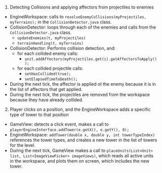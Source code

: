1. Detecting Collisions and applying affectors from projectiles to enemies
  - EngineWorkspace: calls to `resolveEnemyCollisions(myProjectiles, myTerrains);` in the `CollisionDetector.java` class.
  - CollisionDetector: loops through each of the enemies and calls from the `CollisionDetector.java` class.
    - `updateEnemies(t, myProjectiles)`
    - `terrainHandling(t, myTerrains)`
  - CollisionDetector: Performs collision detection, and:
    - for each collided enemy calls:
      - `unit.addAffectors(myProjectiles.get(i).getAffectorsToApply());`
    - for each collided projectile calls:
      - `setHasCollided(true);`
      - `setElapsedTimeToDeath();`
  - During the next tick, the affector is applied ot the enemy because it is in the list of affectors that get applied.
  - During the next tick, the projectiles are removed from the workspace because they have already collided.

2. Player clicks on a position, and the EngineWorkspace adds a specific type of tower to that position
  - GameView: detects a click event, makes a call to `playerEngineInterface.addTower(e.getX(), e.getY(), 0);`
  - EngineWorkspace: `addTower(double x, double y, int towerTypeIndex)` references the tower types, and creates a new tower in the list of towers for the level.
  - During the next tick, GameView makes a call to `placeUnits(List<Unit> list, List<ImageViewPicker> imageViews)`, which reads all active units in the workspace, and plots them on screen, which includes the new tower.
